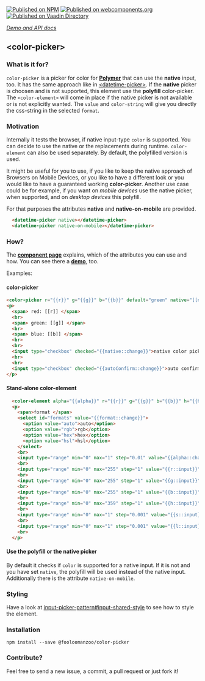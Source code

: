 [![Published on NPM](https://img.shields.io/npm/v/@fooloomanzoo/color-input.svg)](https://www.npmjs.com/package/@fooloomanzoo/color-picker)
[![Published on webcomponents.org](https://img.shields.io/badge/webcomponents.org-published-blue.svg)](https://www.webcomponents.org/element/@fooloomanzoo/color-picker)
[![Published on Vaadin  Directory](https://img.shields.io/badge/Vaadin%20Directory-published-00b4f0.svg)](https://vaadin.com/directory/component/fooloomanzoocolor-picker)

_[Demo and API docs](https://fooloomanzoo.github.io/color-picker/components/color-picker/)_
## &lt;color-picker&gt;

### What is it for?

`color-picker` is a picker for color for **[Polymer](https://github.com/Polymer/polymer)** that can use the **native** input, too. It has the same approach like in [&lt;datetime-picker&gt;](https://fooloomanzoo.github.io/datetime-picker/components/datetime-picker/). If the **native** picker is choosen and is not supported, this element use the **polyfill** color-picker. The `<color-element>` will come in place if the native picker is not available or is not explicitly wanted.  The `value` and `color-string` will give you directly the css-string in the selected `format`.

### Motivation

Internally it tests the browser, if native input-type `color` is supported. You can decide to use the native or the replacements during runtime. `color-element` can also be used separately. By default, the polyfilled version is used.

It might be useful for you to use, if you like to keep the native approach of Browsers on Mobile Devices, or you like to have a different look or you would like to have a guaranteed working **color-picker**. Another use case could be for example, if you want on _mobile devices_ use the native picker, when supported, and on _desktop devices_ this polyfill.

For that purposes the attributes **native** and **native-on-mobile** are provided.

```html
  <datetime-picker native></datetime-picker>
  <datetime-picker native-on-mobile></datetime-picker>
```

### How?

The **[component page](https://fooloomanzoo.github.io/color-picker/components/color-picker/)** explains, which of the attributes you can use and how. You can see there a **[demo](https://fooloomanzoo.github.io/color-picker/components/color-picker/#/elements/color-picker/demos/demo/color-picker.html)**, too.

Examples:

#### color-picker
```html
<color-picker r="{{r}}" g="{{g}}" b="{{b}}" default="green" native="[[native]]" auto-confirm="[[autoConfirm]]"></color-picker>  
<p>
  <span> red: [[r]] </span>
  <br>
  <span> green: [[g]] </span>
  <br>
  <span> blue: [[b]] </span>  
  <br>
  <br>
  <input type="checkbox" checked="{{native::change}}">native color picker
  <br>
  <br>
  <input type="checkbox" checked="{{autoConfirm::change}}">auto confirm
</p>
```

#### Stand-alone color-element
```html
  <color-element alpha="{{alpha}}" r="{{r}}" g="{{g}}" b="{{b}}" h="{{h}}" s="{{s}}" l="{{l}}" format="{{format}}"></color-element><br>
  <p>
    <span>format </span>
    <select id="formats" value="{{format::change}}">
      <option value="auto">auto</option>
      <option value="rgb">rgb</option>
      <option value="hex">hex</option>
      <option value="hsl">hsl</option>
    </select>
    <br>
    <input type="range" min="0" max="1" step="0.01" value="{{alpha::change}}"><span> alpha: [[alpha]] </span>
    <br>
    <input type="range" min="0" max="255" step="1" value="{{r::input}}"><span> red: [[r]] </span>
    <br>
    <input type="range" min="0" max="255" step="1" value="{{g::input}}"><span> green: [[g]] </span>
    <br>
    <input type="range" min="0" max="255" step="1" value="{{b::input}}"><span> blue: [[b]] </span>
    <br>
    <input type="range" min="0" max="359" step="1" value="{{h::input}}"><span> hue: [[h]] </span>
    <br>
    <input type="range" min="0" max="1" step="0.001" value="{{s::input}}"><span> saturation: [[s]] </span>
    <br>
    <input type="range" min="0" max="1" step="0.001" value="{{l::input}}"><span> lightness: [[l]] </span>
    <br>
  </p>
```

#### Use the polyfill or the native picker
By default it checks if `color` is supported for a native input. If it is not and you have set `native`, the polyfill will be used instead of the native input. Additionally there is the attribute `native-on-mobile`.

### Styling
Have a look at [input-picker-pattern#input-shared-style](https://github.com/fooloomanzoo/input-picker-pattern#input-shared-style) to see how to style the element.

### Installation
```
npm install --save @fooloomanzoo/color-picker
```

### Contribute?
Feel free to send a new issue, a commit, a pull request or just fork it!
